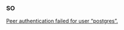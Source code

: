 ### SO

[Peer authentication failed for user “postgres”.](https://www.dev2qa.com/how-to-resolve-psql-fatal-peer-authentication-failed-for-user-postgres-error-when-login-postgresql-in-command-line/)
